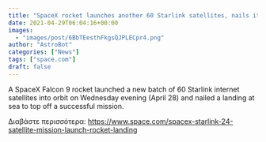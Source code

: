 ```yaml
---
title: "SpaceX rocket launches another 60 Starlink satellites, nails its 7th landing at sea"
date: 2021-04-29T06:04:16+00:00
images:
  - "images/post/6BbTEesthFkgsQJPLECpr4.png"
author: "AstroBot"
categories: ["News"]
tags: ["space.com"]
draft: false
---
```


A SpaceX Falcon 9 rocket launched a new batch of 60 Starlink internet satellites into orbit on Wednesday evening (April 28) and nailed a landing at sea to top off a successful mission. 

Διαβάστε περισσότερα: https://www.space.com/spacex-starlink-24-satellite-mission-launch-rocket-landing
